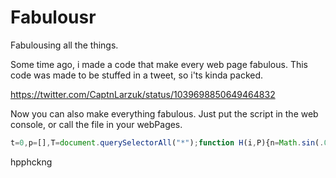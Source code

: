 # Fabulousr
Fabulousing all the things.

Some time ago, i made a code that make every web page fabulous. This code was made to be stuffed in a tweet, so i'ts kinda packed.

https://twitter.com/CaptnLarzuk/status/1039698850649464832

Now you can also make everything fabulous. Just put the script in the web console, or call the file in your webPages.

```javascript
t=0,p=[],T=document.querySelectorAll("*");function H(i,P){n=Math.sin(.08*i+P),I=(n*127<<0)+128,h=I.toString(16);return!h[1]?"0"+h:h;}for(i=0;i<64;i++){p[i]="#"+H(i,0)+H(i,2)+H(i,4);}setInterval(function(){t++;Object.keys(T).map(function(k,i){T[k].style.color=p[(i+t)%64];});},10);
```



hpphckng
